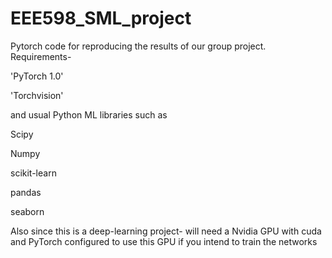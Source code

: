 # EEE598_SML_project
Pytorch code for reproducing the results of our group project.
Requirements- 

'PyTorch 1.0' 

'Torchvision'  

and usual Python ML libraries such as  

Scipy

Numpy

scikit-learn 

pandas

seaborn

Also since this is a deep-learning project- will need a Nvidia GPU  with cuda and PyTorch configured to use this GPU if you intend to train the networks

